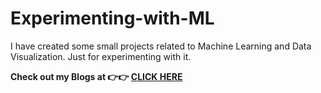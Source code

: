 # Experimenting-with-ML

I have created some small projects related to Machine Learning and Data Visualization. Just for experimenting with it.

**Check out my Blogs at 👉👉 [CLICK HERE](https://chandbud.me/)**
